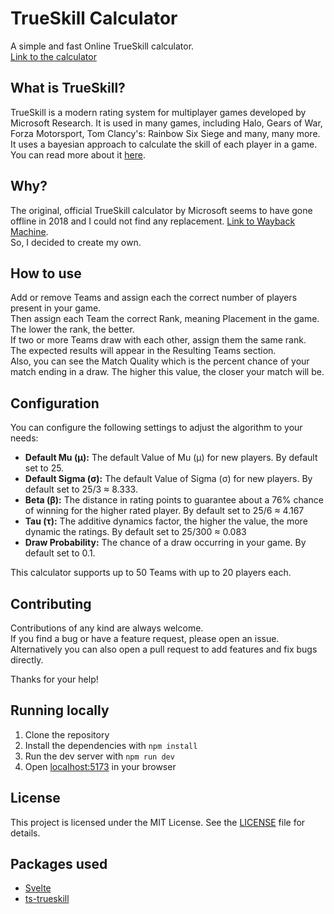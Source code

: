 # TrueSkill Calculator

A simple and fast Online TrueSkill calculator.  
[Link to the calculator](https://trueskill-calc.vercel.app/)

## What is TrueSkill?

TrueSkill is a modern rating system for multiplayer games developed by Microsoft Research. It is used in many games, including Halo, Gears of War, Forza Motorsport, Tom Clancy's: Rainbow Six Siege and many, many more.  
It uses a bayesian approach to calculate the skill of each player in a game. You can read more about it [here](https://www.microsoft.com/en-us/research/project/trueskill-ranking-system/).

## Why?

The original, official TrueSkill calculator by Microsoft seems to have gone offline in 2018 and I could not find any replacement. [Link to Wayback Machine](https://web.archive.org/web/20230000000000*/http://boson.research.microsoft.com:80/trueskill/rankcalculator.aspx).  
So, I decided to create my own.

## How to use

Add or remove Teams and assign each the correct number of players present in your game.  
Then assign each Team the correct Rank, meaning Placement in the game. The lower the rank, the better.  
If two or more Teams draw with each other, assign them the same rank.  
The expected results will appear in the Resulting Teams section.  
Also, you can see the Match Quality which is the percent chance of your match ending in a draw. The higher this value, the closer your match will be.

## Configuration

You can configure the following settings to adjust the algorithm to your needs:

- **Default Mu (μ):** The default Value of Mu (μ) for new players. By default set to 25.
- **Default Sigma (σ):** The default Value of Sigma (σ) for new players. By default set to 25/3 ≈ 8.333.
- **Beta (β):** The distance in rating points to guarantee about a 76% chance of winning for the higher rated player. By default set to 25/6 ≈ 4.167
- **Tau (τ):** The additive dynamics factor, the higher the value, the more dynamic the ratings. By default set to 25/300 ≈ 0.083
- **Draw Probability:** The chance of a draw occurring in your game. By default set to 0.1.

This calculator supports up to 50 Teams with up to 20 players each.

## Contributing

Contributions of any kind are always welcome.  
If you find a bug or have a feature request, please open an issue.  
Alternatively you can also open a pull request to add features and fix bugs directly.

Thanks for your help!

## Running locally

1. Clone the repository
2. Install the dependencies with `npm install`
3. Run the dev server with `npm run dev`
4. Open [localhost:5173](http://localhost:5173) in your browser

## License

This project is licensed under the MIT License. See the [LICENSE](LICENSE) file for details.

## Packages used

- [Svelte](https://svelte.dev/)
- [ts-trueskill](https://www.npmjs.com/package/ts-trueskill)
